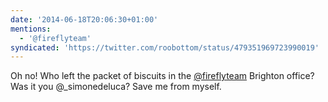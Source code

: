 ```yaml
---
date: '2014-06-18T20:06:30+01:00'
mentions:
  - '@fireflyteam'
syndicated: 'https://twitter.com/roobottom/status/479351969723990019'
---
```

Oh no! Who left the packet of biscuits in the [@fireflyteam](https://twitter.com/@fireflyteam) Brighton office? Was it you @_simonedeluca? Save me from myself.

